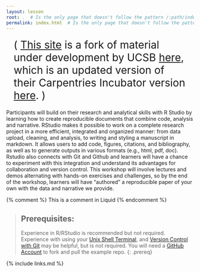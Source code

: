 ```yaml
---
layout: lesson
root: .  # Is the only page that doesn't follow the pattern /:path/index.html
permalink: index.html  # Is the only page that doesn't follow the pattern /:path/index.html
---
```


<div style="font-size: 200%; margin: 20px;">( <a href="https://github.com/MonashDataFluency/r-rep-res-quarto">This site</a> is a fork of material under development by UCSB <a href="https://github.com/UCSBCarpentry/Reproducible-Publications-with-RStudio-Quarto">here</a>, which is an updated version of their Carpentries Incubator version <a href="https://github.com/carpentries-incubator/Reproducible-Publications-with-RStudio">here</a>. )</div>

Participants will build on their research and analytical skills with R Studio by learning how to create reproducible documents that combine code, analysis and narrative. RStudio makes it possible to work on a complete research project in a more efficient, integrated and organized manner: from data upload, cleaning, and analysis, to writing and styling a manuscript in markdown. It allows users to add code, figures, citations, and bibliography, as well as to generate outputs in various formats (e.g., html, pdf, doc). Rstudio also connects with Git and Github and learners will have a chance to experiment with this integration and understand its advantages for collaboration and version control. This workshop will involve lectures and demos alternating with hands-on exercises and challenges, so by the end of the workshop, learners will have “authored” a reproducible paper of your own with the data and narrative we provide. 

<!-- this is an html comment -->

{% comment %} This is a comment in Liquid {% endcomment %}

> ## Prerequisites:
>
> Experience in R/RStudio is recommended but not required. Experience with using your <a href="https://swcarpentry.github.io/shell-novice/">Unix Shell Terminal</a>, and <a href="https://swcarpentry.github.io/git-novice/">Version Control with Git</a> may be helpful, but is not required. You will need a <a href="https://github.com/">GitHub Account</a> to fork and pull the example repo.
{: .prereq}

{% include links.md %}
